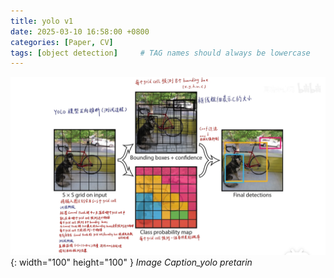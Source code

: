 ```yaml
---
title: yolo v1 
date: 2025-03-10 16:58:00 +0800
categories: [Paper, CV]
tags: [object detection]     # TAG names should always be lowercase
---
```


![yolo pretarin](/assets/img/post_images/yolo.png){: width="100" height="100" }
_Image Caption_yolo pretarin_